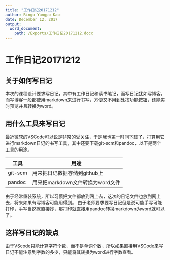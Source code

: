 ```yaml
---
title: "工作日记20171212"
author: Ringo Yungpo Kao
date: December 12, 2017
output:
  word_document:
    path: /Exports/工作日记20171212.docx
---
```


# 工作日记20171212

## 关于如何写日记
本次的课程设计要求写日记，其中有工作日记和读书笔记，而写日记犹如写博客，而写博客一般都使用markdown来进行书写，方便又不用到处找功能按钮，还能实时预览并且转换为word。

## 用什么工具来写日记
最近微软的VSCode可以说是非常的受关注，于是我也第一时间下载了，打算用它进行markdown日记的书写工具，其中还要下载git-scm和pandoc，以下是两个工具的用途。

工具 | 用途
---- | -----
git-scm | 用来把日记数据存储到github上
pandoc | 用来把markdown文件转换为word文件

由于经常重装系统，所以习惯把文件都放到网上去，这次的日记文件也放到网上去，将来如果有写博客可能用得到。
由于老师要求要写日记但是说可能手写可能打印，手写当然就直接抄，那打印就直接用pandoc转换markdown为word就可以了。

## 这样写日记的缺点
由于VScode只能计算字符个数，而不是单词个数，所以如果直接用VSCode来写日记不能注意到字数的多少，只能将其转换为word进行字数查看。